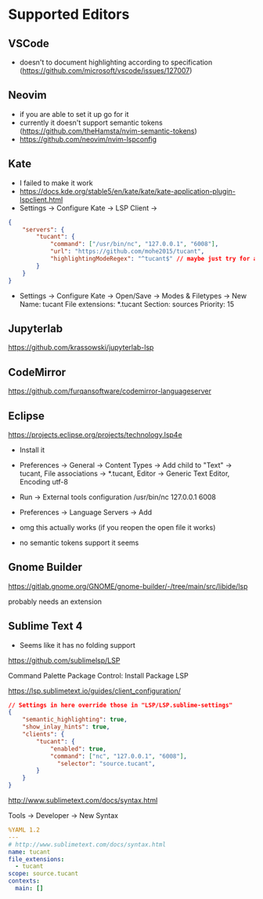# Supported Editors

<!-- https://microsoft.github.io/debug-adapter-protocol/specification -->

## VSCode

- doesn't to document highlighting according to specification (https://github.com/microsoft/vscode/issues/127007)

## Neovim

- if you are able to set it up go for it
- currently it doesn't support semantic tokens (https://github.com/theHamsta/nvim-semantic-tokens)
- https://github.com/neovim/nvim-lspconfig

## Kate

- I failed to make it work
- https://docs.kde.org/stable5/en/kate/kate/kate-application-plugin-lspclient.html
- Settings -> Configure Kate -> LSP Client -> 
```json
{
    "servers": {
        "tucant": {
            "command": ["/usr/bin/nc", "127.0.0.1", "6008"],
            "url": "https://github.com/mohe2015/tucant",
            "highlightingModeRegex": "^tucant$" // maybe just try for all text files
        }
    }
}
```
- Settings -> Configure Kate -> Open/Save -> Modes & Filetypes -> New
Name: tucant
File extensions: *.tucant
Section: sources
Priority: 15

## Jupyterlab

https://github.com/krassowski/jupyterlab-lsp

## CodeMirror

https://github.com/furqansoftware/codemirror-languageserver

## Eclipse

https://projects.eclipse.org/projects/technology.lsp4e

- Install it
- Preferences -> General -> Content Types -> Add child to "Text" -> tucant, File associations -> *.tucant, Editor -> Generic Text Editor, Encoding utf-8

- Run -> External tools configuration
/usr/bin/nc
127.0.0.1 6008
- Preferences -> Language Servers -> Add
- omg this actually works (if you reopen the open file it works)
- no semantic tokens support it seems

## Gnome Builder

https://gitlab.gnome.org/GNOME/gnome-builder/-/tree/main/src/libide/lsp

probably needs an extension

## Sublime Text 4

- Seems like it has no folding support

https://github.com/sublimelsp/LSP

Command Palette
Package Control: Install Package
LSP

https://lsp.sublimetext.io/guides/client_configuration/

```json
// Settings in here override those in "LSP/LSP.sublime-settings"
{
	"semantic_highlighting": true,
	"show_inlay_hints": true,
	"clients": {
		"tucant": {
			"enabled": true,
			"command": ["nc", "127.0.0.1", "6008"],
			  "selector": "source.tucant",
		}
	}
}
```

http://www.sublimetext.com/docs/syntax.html

Tools -> Developer -> New Syntax
```yaml
%YAML 1.2
---
# http://www.sublimetext.com/docs/syntax.html
name: tucant
file_extensions:
  - tucant
scope: source.tucant
contexts:
  main: []
```